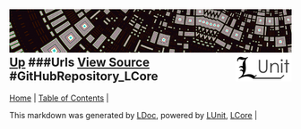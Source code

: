 ![](../Content/LUnit-banner-small.png "")
[<img align="right" src="../Content/LUnit-logo-small.png">](../../README.md)
[Up](Urls.md)
###Urls
[View Source](Urls.md)
#GitHubRepository_LCore
---

[Home](../../README.md) | [Table of Contents](../../TableOfContents.md) | 


This markdown was generated by [LDoc](https://github.com/CodeSingularity/LDoc), powered by [LUnit](https://github.com/CodeSingularity/LUnit), [LCore](https://github.com/CodeSingularity/LCore) | 

